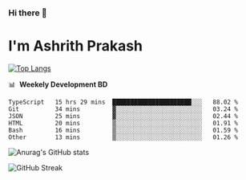 ### Hi there 👋
# I'm Ashrith Prakash

[![Top Langs](https://github-readme-stats.vercel.app/api/top-langs/?username=xxcheckmatexx&count_private=true&include_all_commits=true&show_icons=true&line_height=20&title_color=FFFFFF&icon_color=FFFFFF&text_color=FFFFFF&bg_color=0D1117&langs_count=8)](https://github.com/anuraghazra/github-readme-stats)

📊 &nbsp;**Weekely Development BD**

<!--START_SECTION:waka-->

```text
TypeScript   15 hrs 29 mins  ██████████████████████░░░   88.02 %
Git          34 mins         ▓░░░░░░░░░░░░░░░░░░░░░░░░   03.24 %
JSON         25 mins         ▓░░░░░░░░░░░░░░░░░░░░░░░░   02.44 %
HTML         20 mins         ▒░░░░░░░░░░░░░░░░░░░░░░░░   01.91 %
Bash         16 mins         ▒░░░░░░░░░░░░░░░░░░░░░░░░   01.59 %
Other        13 mins         ▒░░░░░░░░░░░░░░░░░░░░░░░░   01.26 %
```

<!--END_SECTION:waka-->

![Anurag's GitHub stats](https://github-readme-stats.vercel.app/api?username=xxcheckmatexx&count_private=true&show_icons=true&theme=merko)  

![GitHub Streak](http://github-readme-streak-stats.herokuapp.com?user=xxcheckmatexx&theme=merko&hide_border=true&date_format=M%20j%5B%2C%20Y%5D&fire=DD0E0B)
<br/>
